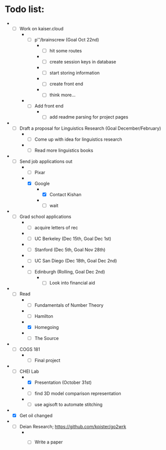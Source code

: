 # Todo list:

* - [ ] Work on kaiser.cloud
    * - [ ] p''/brainscrew (Goal Oct 22nd)
        * - [ ] hit some routes
        * - [ ] create session keys in database
        * - [ ] start storing information
        * - [ ] create front end
        * - [ ] think more... 
    * - [ ] Add front end
        * - [ ] add readme parsing for project pages
* - [ ] Draft a proposal for Linguistics Research (Goal December/February)
    * - [ ] Come up with idea for linguistics research
    * - [ ] Read more linguistics books
* - [ ] Send job applications out
    * - [ ] Pixar
    * - [x] Google
        * - [x] Contact Kishan
        * - [ ] wait
* - [ ] Grad school applications
    * - [ ] acquire letters of rec
    * - [ ] UC Berkeley (Dec 15th, Goal Dec 1st)
    * - [ ] Stanford (Dec 5th, Goal Nov 28th)
    * - [ ] UC San Diego (Dec 18th, Goal Dec 2nd)
    * - [ ] Edinburgh (Rolling, Goal Dec 2nd)
        * - [ ] Look into financial aid
* - [ ] Read
    * - [ ] Fundamentals of Number Theory
    * - [ ] Hamilton
    * - [x] Homegoing
    * - [ ] The Source
* - [ ] COGS 181
    * - [ ] Final project
* - [ ] CHEI Lab
    * - [x] Presentation (October 31st)
    * - [ ] find 3D model comparison representation
    * - [ ] use agisoft to automate stitching
* - [x] Get oil changed
* - [ ] Deian Research; https://github.com/kpister/go2wrk
    * - [ ] Write a paper


